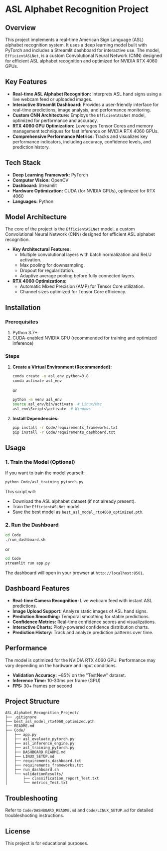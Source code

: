 # ASL Alphabet Recognition Project

## Overview

This project implements a real-time American Sign Language (ASL) alphabet recognition system. It uses a deep learning model built with PyTorch and includes a Streamlit dashboard for interactive use. The model, `EfficientASLNet`, is a custom Convolutional Neural Network (CNN) designed for efficient ASL alphabet recognition and optimized for NVIDIA RTX 4060 GPUs.

## Key Features

*   **Real-time ASL Alphabet Recognition:** Interprets ASL hand signs using a live webcam feed or uploaded images.
*   **Interactive Streamlit Dashboard:** Provides a user-friendly interface for real-time predictions, image analysis, and performance monitoring.
*   **Custom CNN Architecture:** Employs the `EfficientASLNet` model, optimized for performance and accuracy.
*   **RTX 4060 GPU Optimization:** Leverages Tensor Cores and memory management techniques for fast inference on NVIDIA RTX 4060 GPUs.
*   **Comprehensive Performance Metrics:** Tracks and visualizes key performance indicators, including accuracy, confidence levels, and prediction history.

## Tech Stack

*   **Deep Learning Framework:** PyTorch
*   **Computer Vision:** OpenCV
*   **Dashboard:** Streamlit
*   **Hardware Optimization:** CUDA (for NVIDIA GPUs), optimized for RTX 4060
*   **Languages:** Python

## Model Architecture

The core of the project is the `EfficientASLNet` model, a custom Convolutional Neural Network (CNN) designed for efficient ASL alphabet recognition.

*   **Key Architectural Features:**
    *   Multiple convolutional layers with batch normalization and ReLU activation.
    *   Max pooling for downsampling.
    *   Dropout for regularization.
    *   Adaptive average pooling before fully connected layers.
*   **RTX 4060 Optimizations:**
    *   Automatic Mixed Precision (AMP) for Tensor Core utilization.
    *   Channel sizes optimized for Tensor Core efficiency.

## Installation

### Prerequisites

1.  Python 3.7+
2.  CUDA-enabled NVIDIA GPU (recommended for training and optimized inference)

### Steps

1.  **Create a Virtual Environment (Recommended):**

    ```bash
    conda create -n asl_env python=3.8
    conda activate asl_env
    ```

    or

    ```bash
    python -m venv asl_env
    source asl_env/bin/activate  # Linux/Mac
    asl_env\Scripts\activate  # Windows
    ```

2.  **Install Dependencies:**

    ```bash
    pip install -r Code/requirements_frameworks.txt
    pip install -r Code/requirements_dashboard.txt
    ```

## Usage

### 1. Train the Model (Optional)

If you want to train the model yourself:

```bash
python Code/asl_training_pytorch.py
```

This script will:

*   Download the ASL alphabet dataset (if not already present).
*   Train the `EfficientASLNet` model.
*   Save the best model as `best_asl_model_rtx4060_optimized.pth`.

### 2. Run the Dashboard

```bash
cd Code
./run_dashboard.sh
```

or

```bash
cd Code
streamlit run app.py
```

The dashboard will open in your browser at `http://localhost:8501`.

## Dashboard Features

*   **Real-time Camera Recognition:** Live webcam feed with instant ASL predictions.
*   **Image Upload Support:** Analyze static images of ASL hand signs.
*   **Prediction Smoothing:** Temporal smoothing for stable predictions.
*   **Confidence Metrics:** Real-time confidence scores and visualizations.
*   **Interactive Charts:** Plotly-powered confidence distribution charts.
*   **Prediction History:** Track and analyze prediction patterns over time.

## Performance

The model is optimized for the NVIDIA RTX 4060 GPU. Performance may vary depending on the hardware and input conditions.

*   **Validation Accuracy:** ~85% on the "TestNew" dataset.
*   **Inference Time:** 10-30ms per frame (GPU)
*   **FPS:** 30+ frames per second

## Project Structure

```
ASL_Alphabet_Recognition_Project/
├── .gitignore
├── best_asl_model_rtx4060_optimized.pth
├── README.md
├── Code/
│   ├── app.py
│   ├── asl_evaluate_pytorch.py
│   ├── asl_inference_engine.py
│   ├── asl_training_pytorch.py
│   ├── DASHBOARD_README.md
│   ├── LINUX_SETUP.md
│   ├── requirements_dashboard.txt
│   ├── requirements_frameworks.txt
│   ├── run_dashboard.sh
│   └── validationResults/
│       ├── classification_report_Test.txt
│       └── metrics_Test.txt
```

## Troubleshooting

Refer to `Code/DASHBOARD_README.md` and `Code/LINUX_SETUP.md` for detailed troubleshooting instructions.

## License

This project is for educational purposes.
